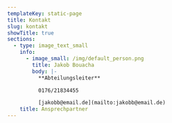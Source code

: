 ```yaml
---
templateKey: static-page
title: Kontakt
slug: kontakt
showTitle: true
sections:
  - type: image_text_small
    info:
      - image_small: /img/default_person.png
        title: Jakob Bouacha
        body: |-
          **Abteilungsleiter**

          0176/21834455

          [jakobb@email.de](mailto:jakobb@email.de)
    title: Ansprechpartner
---
```


